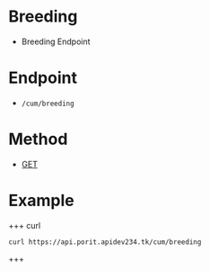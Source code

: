 # Breeding
- Breeding Endpoint

# Endpoint
- `/cum/breeding` 

# Method
- [GET](https://developer.mozilla.org/en-US/docs/Web/HTTP/Methods/GET)

# Example
+++ curl
``` 
curl https://api.porit.apidev234.tk/cum/breeding
``` 
+++